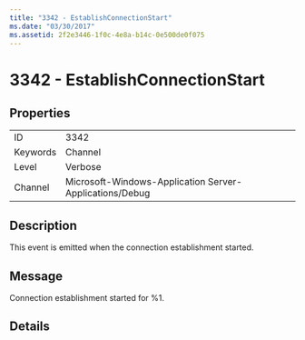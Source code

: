 ```yaml
---
title: "3342 - EstablishConnectionStart"
ms.date: "03/30/2017"
ms.assetid: 2f2e3446-1f0c-4e8a-b14c-0e500de0f075
---
```

# 3342 - EstablishConnectionStart
## Properties  


|||  
|-|-|  
|ID|3342|  
|Keywords|Channel|  
|Level|Verbose|  
|Channel|Microsoft-Windows-Application Server-Applications/Debug|  

## Description  
 This event is emitted when the connection establishment started.  

## Message  
 Connection establishment started for %1.  

## Details
